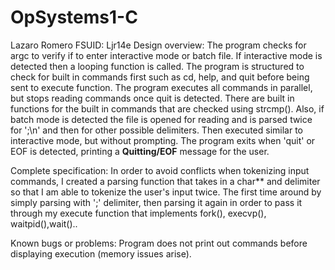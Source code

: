 # OpSystems1-C
Lazaro Romero
FSUID: Ljr14e
Design overview:
  The program checks for argc to verify if to enter interactive mode or batch file. If interactive mode is detected then a looping function is called. The program is structured to check for built in commands first such as cd, help, and quit before being sent to execute function. The program executes all commands in parallel, but stops reading commands once quit is detected.
  There are built in functions for the built in commands that are checked using strcmp(). Also, if batch mode is detected the file is opened for reading and is parsed twice for ';\n' and then for other possible delimiters. Then executed similar to interactive mode, but without prompting. The program exits when 'quit' or EOF is detected, printing a **Quitting/EOF** message for the user.

Complete specification:
  In order to avoid conflicts when tokenizing input commands, I created a parsing function that takes in a char** and delimiter so that I am able to tokenize the user's input twice. The first time around by simply parsing with ';' delimiter, then parsing it again in order to pass it through my execute function that implements fork(), execvp(), waitpid(),wait()..

Known bugs or problems:
  Program does not print out commands before displaying execution (memory issues arise).
  
